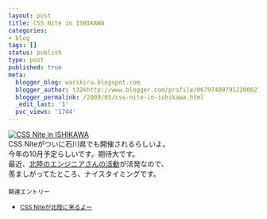 ```yaml
---
layout: post
title: CSS Nite in ISHIKAWA
categories:
- blog
tags: []
status: publish
type: post
published: true
meta:
  blogger_blog: warikiru.blogspot.com
  blogger_author: t32khttp://www.blogger.com/profile/06797489791220082722noreply@blogger.com
  blogger_permalink: /2009/05/css-nite-in-ishikawa.html
  _edit_last: '1'
  pvc_views: '1744'
---
```

<a href="http://www.cssnite-ishikawa.jp/"><img src="http://lh5.ggpht.com/_1drnogi3vdg/Sh_eHi9b4RI/AAAAAAAAAZY/K0-F4g-40T0/css.png" alt="CSS Nite in ISHIKAWA" /></a><br />CSS Niteがついに石川県でも開催されるらしいよ。<br />今年の10月予定らしいです。期待大です。<br />最近、<a href="http://sleeping-coelacanth.jp/redmine/">北陸のエンジニアさんの活動</a>が活発なので、<br />羨ましがってたところ、ナイスタイミングです。<br /><br /><span style="font-size:85%;">関連エントリー<br /></span><ul><li><span style="font-size:85%;"><a href="http://warikiru.blogspot.com/2008/01/2008-css-nite-in-fukui.html">CSS Niteが北陸に来るよー</a></span></li></ul>
